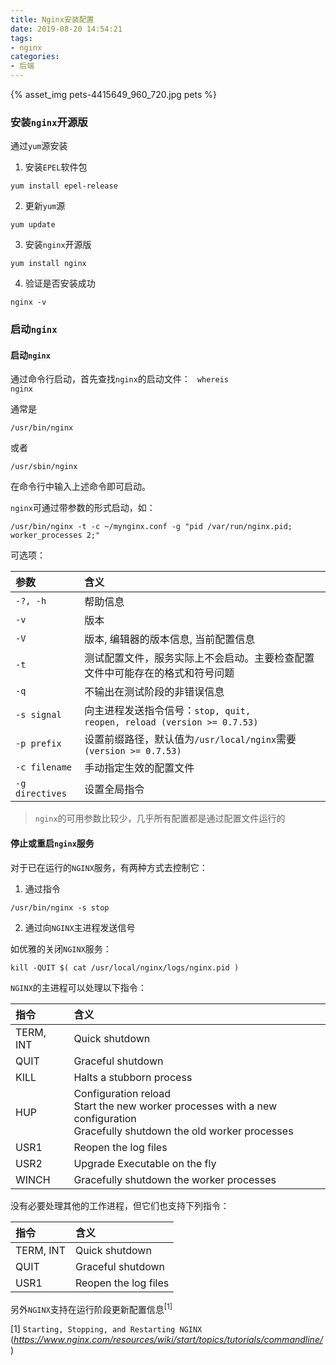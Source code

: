 ```yaml
---
title: Nginx安装配置
date: 2019-08-20 14:54:21
tags:
- nginx
categories:
- 后端
---
```



{% asset_img pets-4415649_960_720.jpg pets %}
### 安装<code>nginx</code>开源版

通过<code>yum</code>源安装

1. 安装<code>EPEL</code>软件包

<code>yum install epel-release</code>

2. 更新<code>yum</code>源

<code>yum update</code>

3. 安装<code>nginx</code>开源版

<code>yum install nginx</code>

4. 验证是否安装成功

<code>nginx -v</code>

<!-------------more -------------->

### 启动<code>nginx</code>

#### 启动<code>nginx</code>

通过命令行启动，首先查找<code>nginx</code>的启动文件：
<code> whereis nginx</code>

通常是

<code>/usr/bin/nginx</code>

或者

<code>/usr/sbin/nginx</code>

在命令行中输入上述命令即可启动。

<code>nginx</code>可通过带参数的形式启动，如：

```
/usr/bin/nginx -t -c ~/mynginx.conf -g "pid /var/run/nginx.pid; worker_processes 2;"
```

可选项：

|参数| 含义|
|:------|:------|
|<code>-?, -h</code>| 帮助信息|
|<code>-v</code>| 版本|
|<code>-V</code>| 版本, 编辑器的版本信息, 当前配置信息|
|<code>-t</code>| 测试配置文件，服务实际上不会启动。主要检查配置文件中可能存在的格式和符号问题|
|<code>-q</code>| 不输出在测试阶段的非错误信息|
|<code>-s signal</code>| 向主进程发送指令信号：<code>stop, quit, reopen, reload (version >= 0.7.53)</code>|
|<code>-p prefix</code>| 设置前缀路径，默认值为<code>/usr/local/nginx</code>需要<code> (version >= 0.7.53)</code>|
|<code>-c filename</code>| 手动指定生效的配置文件|
|<code>-g directives</code>| 设置全局指令|

> <code>nginx</code>的可用参数比较少，几乎所有配置都是通过配置文件运行的

#### 停止或重启<code>nginx</code>服务

对于已在运行的<code>NGINX</code>服务，有两种方式去控制它：
1. 通过指令

```
/usr/bin/nginx -s stop
```

2. 通过向<code>NGINX</code>主进程发送信号

如优雅的关闭<code>NGINX</code>服务：

```
kill -QUIT $( cat /usr/local/nginx/logs/nginx.pid )
```

<code>NGINX</code>的主进程可以处理以下指令：

| 指令 | 含义|
|:------|:-------|
|TERM, INT|	Quick shutdown|
|QUIT|	Graceful shutdown|
|KILL|	Halts a stubborn process|
|HUP|	 Configuration reload <br />Start the new worker processes with a new configuration<br />Gracefully shutdown the old worker processes|
|USR1	|Reopen the log files|
|USR2	|Upgrade Executable on the fly|
|WINCH	|Gracefully shutdown the worker processes|

没有必要处理其他的工作进程，但它们也支持下列指令：

| 指令 | 含义|
|:------|:-------|
|TERM, INT|	Quick shutdown|
|QUIT|	Graceful shutdown|
|USR1	|Reopen the log files|

另外<code>NGINX</code>支持在运行阶段更新配置信息<sup>[1]</sup>



[1] <code>Starting, Stopping, and Restarting NGINX</code> (_https://www.nginx.com/resources/wiki/start/topics/tutorials/commandline/_)